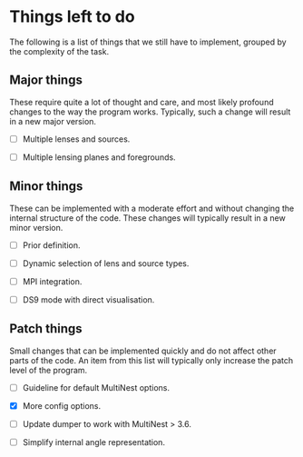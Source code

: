 Things left to do
=================

The following is a list of things that we still have to implement, grouped by
the complexity of the task.


Major things
------------

These require quite a lot of thought and care, and most likely profound changes
to the way the program works. Typically, such a change will result in a new
major version.

- [ ] Multiple lenses and sources.
- [ ] Multiple lensing planes and foregrounds.


Minor things
------------

These can be implemented with a moderate effort and without changing the
internal structure of the code. These changes will typically result in a new
minor version.

- [ ] Prior definition.
- [ ] Dynamic selection of lens and source types.
- [ ] MPI integration.
- [ ] DS9 mode with direct visualisation.


Patch things
------------

Small changes that can be implemented quickly and do not affect other parts of
the code. An item from this list will typically only increase the patch level
of the program.

- [ ] Guideline for default MultiNest options.
- [x] More config options.
- [ ] Update dumper to work with MultiNest > 3.6.
- [ ] Simplify internal angle representation.

